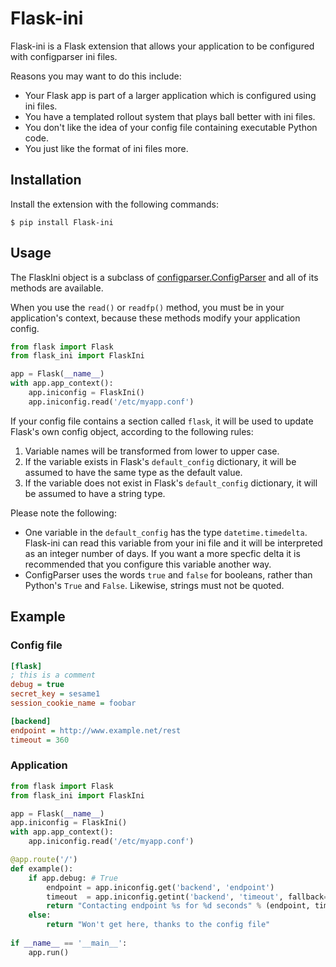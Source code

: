 # Flask-ini

Flask-ini is a Flask extension that allows your application to be
configured with configparser ini files.

Reasons you may want to do this include:

* Your Flask app is part of a larger application which is configured
  using ini files.
* You have a templated rollout system that plays ball better with ini
  files.  
* You don't like the idea of your config file containing executable
  Python code.
* You just like the format of ini files more.

## Installation

Install the extension with the following commands:

    $ pip install Flask-ini
    
## Usage

The FlaskIni object is a subclass of
[configparser.ConfigParser](https://docs.python.org/3/library/configparser.html)
and all of its methods are available.

When you use the `read()` or `readfp()` method, you must be in your
application's context, because these methods modify your application
config.

```python
from flask import Flask
from flask_ini import FlaskIni

app = Flask(__name__)
with app.app_context():
    app.iniconfig = FlaskIni()
    app.iniconfig.read('/etc/myapp.conf')
```

If your config file contains a section called `flask`, it will be used
to update Flask's own config object, according to the following rules:

1. Variable names will be transformed from lower to upper case.
2. If the variable exists in Flask's `default_config` dictionary, it
   will be assumed to have the same type as the default value.
3. If the variable does not exist in Flask's `default_config`
   dictionary, it will be assumed to have a string type.
   
Please note the following:

* One variable in the `default_config` has the type
  `datetime.timedelta`. Flask-ini can read this variable from your ini
  file and it will be interpreted as an integer number of days. If you
  want a more specfic delta it is recommended that you configure this
  variable another way.
* ConfigParser uses the words `true` and `false` for booleans, rather
  than Python's `True` and `False`. Likewise, strings must not be
  quoted.
  
## Example

### Config file

```ini
[flask]
; this is a comment
debug = true
secret_key = sesame1
session_cookie_name = foobar

[backend]
endpoint = http://www.example.net/rest
timeout = 360
```

### Application

```python
from flask import Flask
from flask_ini import FlaskIni

app = Flask(__name__)
app.iniconfig = FlaskIni()
with app.app_context():
    app.iniconfig.read('/etc/myapp.conf')

@app.route('/')
def example():
    if app.debug: # True
        endpoint = app.iniconfig.get('backend', 'endpoint')
        timeout  = app.iniconfig.getint('backend', 'timeout', fallback=300)
        return "Contacting endpoint %s for %d seconds" % (endpoint, timeout)
    else:
        return "Won't get here, thanks to the config file"
        
if __name__ == '__main__':
    app.run()
```
